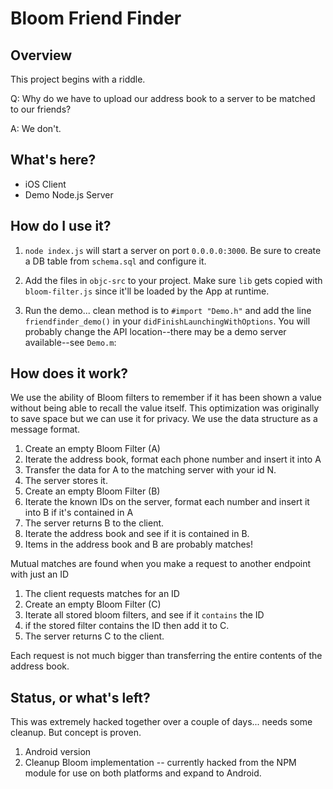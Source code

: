 # Bloom Friend Finder

## Overview

This project begins with a riddle.

Q: Why do we have to upload our address book to a server to be matched to our friends?

A: We don't.

## What's here?

* iOS Client
* Demo Node.js Server

## How do I use it?

1. `node index.js` will start a server on port `0.0.0.0:3000`. Be sure to create a DB table from `schema.sql` and configure it.

2. Add the files in `objc-src` to your project. Make sure `lib` gets copied with `bloom-filter.js` since it'll be loaded by the App at runtime.

3. Run the demo... clean method is to `#import "Demo.h"` and add the line `friendfinder_demo()` in your `didFinishLaunchingWithOptions`. You will probably change the API location--there may be a demo server available--see `Demo.m`:


## How does it work?

We use the ability of Bloom filters to remember if it has been shown a value without being able to recall the value itself. This optimization was originally to save space but we can use it for privacy. We use the data structure as a message format.

1. Create an empty Bloom Filter (A)
2. Iterate the address book, format each phone number and insert it into A
3. Transfer the data for A to the matching server with your id N.
4. The server stores it.
5. Create an empty Bloom Filter (B)
6. Iterate the known IDs on the server, format each number and insert it into B if it's contained in A
7. The server returns B to the client.
8. Iterate the address book and see if it is contained in B.
9. Items in the address book and B are probably matches!

Mutual matches are found when you make a request to another endpoint with just an ID

1. The client requests matches for an ID
2. Create an empty Bloom Filter (C)
3. Iterate all stored bloom filters, and see if it `contains` the ID
4. if the stored filter contains the ID then add it to C.
5. The server returns C to the client.

Each request is not much bigger than transferring the entire contents of the address book.

## Status, or what's left?

This was extremely hacked together over a couple of days... needs some cleanup. But concept is proven. 

1. Android version
2. Cleanup Bloom implementation -- currently hacked from the NPM module for use on both platforms and expand to Android.
